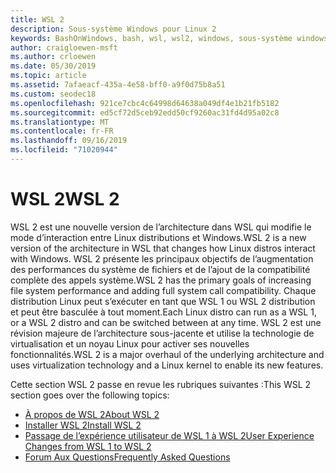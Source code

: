 ```yaml
---
title: WSL 2
description: Sous-système Windows pour Linux 2
keywords: BashOnWindows, bash, wsl, wsl2, windows, sous-système windows pour linux, sous-système windows, ubuntu, debian, suse, windows 10, installation
author: craigloewen-msft
ms.author: crloewen
ms.date: 05/30/2019
ms.topic: article
ms.assetid: 7afaeacf-435a-4e58-bff0-a9f0d75b8a51
ms.custom: seodec18
ms.openlocfilehash: 921ce7cbc4c64998d64638a049df4e1b21fb5182
ms.sourcegitcommit: ed5cf72d5ceb92edd50cf9260ac31fd4d95a02c8
ms.translationtype: MT
ms.contentlocale: fr-FR
ms.lasthandoff: 09/16/2019
ms.locfileid: "71020944"
---
```

# <a name="wsl-2"></a><span data-ttu-id="db14d-104">WSL 2</span><span class="sxs-lookup"><span data-stu-id="db14d-104">WSL 2</span></span>

<span data-ttu-id="db14d-105">WSL 2 est une nouvelle version de l’architecture dans WSL qui modifie le mode d’interaction entre Linux distributions et Windows.</span><span class="sxs-lookup"><span data-stu-id="db14d-105">WSL 2 is a new version of the architecture in WSL that changes how Linux distros interact with Windows.</span></span> <span data-ttu-id="db14d-106">WSL 2 présente les principaux objectifs de l’augmentation des performances du système de fichiers et de l’ajout de la compatibilité complète des appels système.</span><span class="sxs-lookup"><span data-stu-id="db14d-106">WSL 2 has the primary goals of increasing file system performance and adding full system call compatibility.</span></span> <span data-ttu-id="db14d-107">Chaque distribution Linux peut s’exécuter en tant que WSL 1 ou WSL 2 distribution et peut être basculée à tout moment.</span><span class="sxs-lookup"><span data-stu-id="db14d-107">Each Linux distro can run as a WSL 1, or a WSL 2 distro and can be switched between at any time.</span></span> <span data-ttu-id="db14d-108">WSL 2 est une révision majeure de l’architecture sous-jacente et utilise la technologie de virtualisation et un noyau Linux pour activer ses nouvelles fonctionnalités.</span><span class="sxs-lookup"><span data-stu-id="db14d-108">WSL 2 is a major overhaul of the underlying architecture and uses virtualization technology and a Linux kernel to enable its new features.</span></span>

<span data-ttu-id="db14d-109">Cette section WSL 2 passe en revue les rubriques suivantes :</span><span class="sxs-lookup"><span data-stu-id="db14d-109">This WSL 2 section goes over the following topics:</span></span>

* [<span data-ttu-id="db14d-110">À propos de WSL 2</span><span class="sxs-lookup"><span data-stu-id="db14d-110">About WSL 2</span></span>](./wsl2-about.md)
* [<span data-ttu-id="db14d-111">Installer WSL 2</span><span class="sxs-lookup"><span data-stu-id="db14d-111">Install WSL 2</span></span>](./wsl2-install.md)
* [<span data-ttu-id="db14d-112">Passage de l’expérience utilisateur de WSL 1 à WSL 2</span><span class="sxs-lookup"><span data-stu-id="db14d-112">User Experience Changes from WSL 1 to WSL 2</span></span>](./wsl2-ux-changes.md)
* [<span data-ttu-id="db14d-113">Forum Aux Questions</span><span class="sxs-lookup"><span data-stu-id="db14d-113">Frequently Asked Questions</span></span>](./wsl2-faq.md)